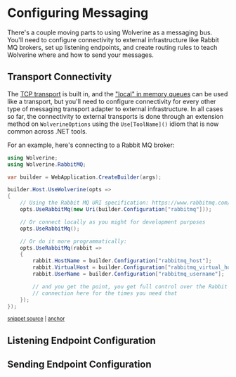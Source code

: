 # Configuring Messaging

There's a couple moving parts to using Wolverine as a messaging bus. You'll need to configure connectivity to external infrastructure like
Rabbit MQ brokers, set up listening endpoints, and create routing rules to teach Wolverine where and how to send your messages.


## Transport Connectivity

The [TCP transport](/guide/messaging/transports/tcp) is built in, and the ["local" in memory queues](/guide/in-memory-bus) can be used like a transport, but you'll need to configure connectivity for
every other type of messaging transport adapter to external infrastructure. In all cases so far, the connectivity to external transports is done through
an extension method on `WolverineOptions` using the `Use[ToolName]()` idiom that is now common across .NET tools.

For an example, here's connecting to a Rabbit MQ broker:

<!-- snippet: sample_configuring_connection_to_rabbit_mq -->
<a id='snippet-sample_configuring_connection_to_rabbit_mq'></a>
```cs
using Wolverine;
using Wolverine.RabbitMQ;

var builder = WebApplication.CreateBuilder(args);

builder.Host.UseWolverine(opts =>
{
    // Using the Rabbit MQ URI specification: https://www.rabbitmq.com/uri-spec.html
    opts.UseRabbitMq(new Uri(builder.Configuration["rabbitmq"]));

    // Or connect locally as you might for development purposes
    opts.UseRabbitMq();

    // Or do it more programmatically:
    opts.UseRabbitMq(rabbit =>
    {
        rabbit.HostName = builder.Configuration["rabbitmq_host"];
        rabbit.VirtualHost = builder.Configuration["rabbitmq_virtual_host"];
        rabbit.UserName = builder.Configuration["rabbitmq_username"];

        // and you get the point, you get full control over the Rabbit MQ
        // connection here for the times you need that
    });
});
```
<sup><a href='https://github.com/JasperFx/alba/blob/master/src/Samples/RabbitMqBootstrapping/Program.cs#L1-L28' title='Snippet source file'>snippet source</a> | <a href='#snippet-sample_configuring_connection_to_rabbit_mq' title='Start of snippet'>anchor</a></sup>
<!-- endSnippet -->

## Listening Endpoint Configuration


## Sending Endpoint Configuration




